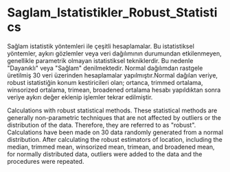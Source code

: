 # Saglam_Istatistikler_Robust_Statistics
Sağlam istatistik yöntemleri ile çeşitli hesaplamalar.
Bu istatistiksel yöntemler, aykırı gözlemler veya veri dağılımının durumundan etkilenmeyen, genellikle parametrik olmayan istatistiksel tekniklerdir. Bu nedenle "Dayanıklı" veya "Sağlam" denilmektedir.
 Normal dağılımdan rastgele üretilmiş 30 veri üzerinden hesaplamalar yapılmıştır.Normal dağılan veriye, robust istatistiğin konum kestiricileri olan; ortanca, trimmed ortalama, winsorized ortalama, trimean, broadened ortalama hesabı yapıldıktan sonra veriye aykırı değer eklenip işlemler tekrar edilmiştir.

Calculations with robust statistical methods.
These statistical methods are generally non-parametric techniques that are not affected by outliers or the distribution of the data. Therefore, they are referred to as "robust".
 Calculations have been made on 30 data randomly generated from a normal distribution. After calculating the robust estimators of location, including the median, trimmed mean, winsorized mean, trimean, and broadened mean, for normally distributed data, outliers were added to the data and the procedures were repeated.
